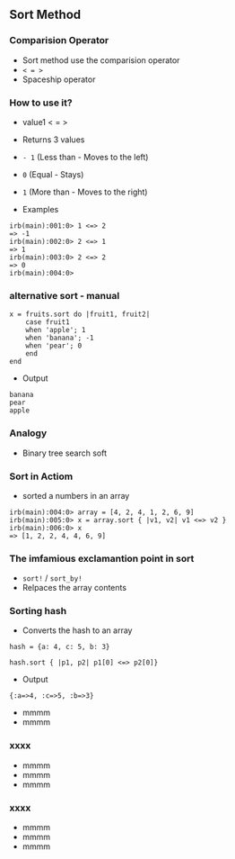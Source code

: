 ## Sort Method

### Comparision Operator

* Sort method use the comparision operator
* `< = >`
* Spaceship operator

### How to use it?

* value1 < = > 
* Returns 3 values 
* `- 1` (Less than - Moves to the left) 
* `0` (Equal -  Stays)
* `1` (More than - Moves to the right)

* Examples 

```
irb(main):001:0> 1 <=> 2
=> -1
irb(main):002:0> 2 <=> 1
=> 1
irb(main):003:0> 2 <=> 2
=> 0
irb(main):004:0> 
```

### alternative sort - manual 

```
x = fruits.sort do |fruit1, fruit2|
    case fruit1
    when 'apple'; 1
    when 'banana'; -1
    when 'pear'; 0
    end
end
```

* Output 

```
banana
pear
apple
```

### Analogy

* Binary tree search soft

### Sort in Actiom

* sorted a numbers in an array

```
irb(main):004:0> array = [4, 2, 4, 1, 2, 6, 9]
irb(main):005:0> x = array.sort { |v1, v2| v1 <=> v2 }
irb(main):006:0> x
=> [1, 2, 2, 4, 4, 6, 9]

```

### The imfamious exclamantion point in sort

* `sort!` / `sort_by!`
* Relpaces the array contents

### Sorting hash

* Converts the hash to an array

```
hash = {a: 4, c: 5, b: 3}

hash.sort { |p1, p2| p1[0] <=> p2[0]}
```

* Output 

```
{:a=>4, :c=>5, :b=>3}
```

* mmmm
* mmmm

### xxxx

* mmmm
* mmmm
* mmmm

### xxxx

* mmmm
* mmmm
* mmmm
